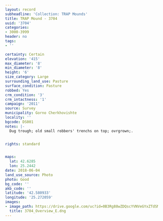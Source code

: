 ```yaml
---
layout: record
subheadline: 'Collection: TRAP Mounds'
title: TRAP Mound - 3704
uuid: '3704'
categories:
- 3000-3999
header: no
tags:
- ''

certainty: Certain
elevation: '415'
max_diameter: '8'
min_diameter: '8'
height: '6'
size_category: Large
surrounding_land_use: Pasture
surface_condition: Pasture
robbed: Yes
crm_condition: '3'
crm_intactness: '1'
campaign: '2011'
source: Survey
municipality: Gorno Cherkhovishte
locality: ''
bgcode: DS001
notes: |-
  Dug trough; old small robbers' trenchs on top; ovrgrown;.


rights: standard


maps:
  lat: 42.6285
  lon: 25.2442
date: 2018-06-04
land_use_source: Photo
photo: Good
bg_code: ''
akb_code: ''
latitude: '42.580933'
longitude: '25.272059'
images:
- image_path: https://drive.google.com/uc?id=0B3Rg88wZDQscYVNVeGYxZTdSMEU
  title: 3704_Overview_E.dng
---
```

